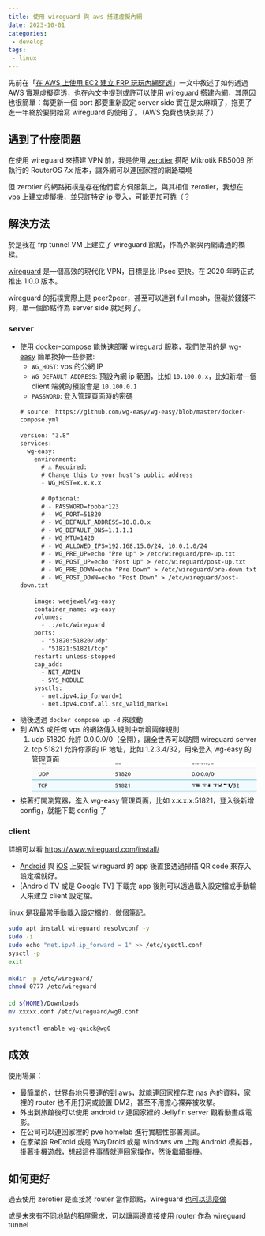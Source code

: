 ```yaml
---
title: 使用 wireguard 與 aws 搭建虛擬內網
date: 2023-10-01
categories:
 - develop
tags:
 - linux
---
```


先前在「[在 AWS 上使用 EC2 建立 FRP 玩玩內網穿透](/blogs/develop/2022/frp-tunnel)」一文中敘述了如何透過 AWS 實現虛擬穿透，也在內文中提到或許可以使用 wireguard 搭建內網，其原因也很簡單：每更新一個 port 都要重新設定 server side 實在是太麻煩了，拖更了進一年終於要開始寫 wireguard 的使用了。（AWS 免費也快到期了）

## 遇到了什麼問題

在使用 wireguard 來搭建 VPN 前，我是使用 [zerotier](https://www.zerotier.com/) 搭配 Mikrotik RB5009 所執行的 RouterOS 7.x 版本，讓外網可以連回家裡的網路環境

但 zerotier 的網路拓樸是存在他們官方伺服氣上，與其相信 zerotier，我想在 vps 上建立虛擬機，並只許特定 ip 登入，可能更加可靠（？

## 解決方法

於是我在 frp tunnel VM 上建立了 wireguard 節點，作為外網與內網溝通的橋樑。

[wireguard](https://www.wireguard.com/) 是一個高效的現代化 VPN，目標是比 IPsec 更快。在 2020 年時正式推出 1.0.0 版本。

wireguard 的拓樸實際上是 peer2peer，甚至可以達到 full mesh，但礙於錢錢不夠，單一個節點作為 server side 就足夠了。

### server

- 使用 docker-compose 能快速部署 wireguard 服務，我們使用的是 [wg-easy](https://github.com/wg-easy/wg-easy)
  簡單換掉一些參數:
  - `WG_HOST`: vps 的公網 IP
  - `WG_DEFAULT_ADDRESS`: 預設內網 ip 範圍，比如 `10.100.0.x`，比如新增一個 client 端就的預設會是 `10.100.0.1`
  - `PASSWORD`: 登入管理頁面時的密碼
  ```
  # source: https://github.com/wg-easy/wg-easy/blob/master/docker-compose.yml

  version: "3.8"
  services:
    wg-easy:
      environment:
        # ⚠️ Required:
        # Change this to your host's public address
        - WG_HOST=x.x.x.x

        # Optional:
        # - PASSWORD=foobar123
        # - WG_PORT=51820
        # - WG_DEFAULT_ADDRESS=10.8.0.x
        # - WG_DEFAULT_DNS=1.1.1.1
        # - WG_MTU=1420
        # - WG_ALLOWED_IPS=192.168.15.0/24, 10.0.1.0/24
        # - WG_PRE_UP=echo "Pre Up" > /etc/wireguard/pre-up.txt
        # - WG_POST_UP=echo "Post Up" > /etc/wireguard/post-up.txt
        # - WG_PRE_DOWN=echo "Pre Down" > /etc/wireguard/pre-down.txt
        # - WG_POST_DOWN=echo "Post Down" > /etc/wireguard/post-down.txt

      image: weejewel/wg-easy
      container_name: wg-easy
      volumes:
        - .:/etc/wireguard
      ports:
        - "51820:51820/udp"
        - "51821:51821/tcp"
      restart: unless-stopped
      cap_add:
        - NET_ADMIN
        - SYS_MODULE
      sysctls:
        - net.ipv4.ip_forward=1
        - net.ipv4.conf.all.src_valid_mark=1
  ```
- 隨後透過 `docker compose up -d` 來啟動
- 到 AWS 或任何 vps 的網路傳入規則中新增兩條規則
  1. udp 51820 允許 0.0.0.0/0（全開），讓全世界可以訪問 wireguard server
  2. tcp 51821 允許你家的 IP 地址，比如 1.2.3.4/32，用來登入 wg-easy 的管理頁面
  ![](images/20231001_122839.png)
- 接著打開瀏覽器，進入 wg-easy 管理頁面，比如 x.x.x.x:51821，登入後新增 config，就能下載 config 了

### client

詳細可以看 https://www.wireguard.com/install/

- [Android](https://play.google.com/store/apps/details?id=com.wireguard.android&hl=zh_TW&gl=US&pli=1) 與 [iOS](https://apps.apple.com/us/app/wireguard/id1441195209) 上安裝 wireguard 的 app 後直接透過掃描 QR code 來存入設定檔就好。
- [Android TV 或是 Google TV] 下載完 app 後則可以透過載入設定檔或手動輸入來建立 client 設定檔。

linux 是我最常手動載入設定檔的，做個筆記。
```bash
sudo apt install wireguard resolvconf -y
sudo -i
sudo echo "net.ipv4.ip_forward = 1" >> /etc/sysctl.conf
sysctl -p
exit

mkdir -p /etc/wireguard/
chmod 0777 /etc/wireguard

cd ${HOME}/Downloads
mv xxxxx.conf /etc/wireguard/wg0.conf

systemctl enable wg-quick@wg0
```

## 成效

使用場景：
  - 最簡單的，世界各地只要連的到 aws，就能連回家裡存取 nas 內的資料，家裡的 router 也不用打洞或設置 DMZ，甚至不用擔心裸奔被攻擊。
  - 外出到旅館後可以使用 android tv 連回家裡的 Jellyfin server 觀看動畫或電影。
  - 在公司可以連回家裡的 pve homelab 進行實驗性部署測試。
  - 在家架設 ReDroid 或是 WayDroid 或是 windows vm 上跑 Android 模擬器，掛著掛機遊戲，想起這件事情就連回家操作，然後繼續掛機。

## 如何更好

過去使用 zerotier 是直接將 router 當作節點，wireguard [也可以這麼做](https://help.mikrotik.com/docs/display/ROS/WireGuard)

或是未來有不同地點的租屋需求，可以讓兩邊直接使用 router 作為 wireguard tunnel

